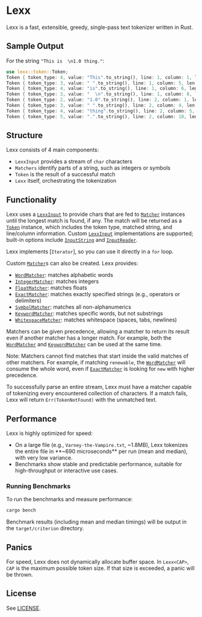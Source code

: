 # Lexx

Lexx is a fast, extensible, greedy, single-pass text tokenizer written in Rust.

## Sample Output

For the string `"This is  \n1.0 thing."`:
```rust
use lexx::token::Token;
Token { token_type: 4, value: "This".to_string(), line: 1, column: 1, len: 4, precedence: 0 }
Token { token_type: 3, value: " ".to_string(), line: 1, column: 5, len: 1, precedence: 0 }
Token { token_type: 4, value: "is".to_string(), line: 1, column: 6, len: 2, precedence: 0 }
Token { token_type: 3, value: "  \n".to_string(), line: 1, column: 8, len: 3, precedence: 0 }
Token { token_type: 2, value: "1.0".to_string(), line: 2, column: 1, len: 3, precedence: 0 }
Token { token_type: 3, value: " ".to_string(), line: 2, column: 4, len: 1, precedence: 0 }
Token { token_type: 4, value: "thing".to_string(), line: 2, column: 5, len: 5, precedence: 0 }
Token { token_type: 5, value: ".".to_string(), line: 2, column: 10, len: 1, precedence: 0 }
```

## Structure

Lexx consists of 4 main components:
* `LexxInput` provides a stream of `char` characters
* `Matchers` identify parts of a string, such as integers or symbols
* `Token` is the result of a successful match
* `Lexx` itself, orchestrating the tokenization

## Functionality

Lexx uses a [`LexxInput`](crate::input::LexxInput) to provide chars that are fed to
[`Matcher`](crate::matcher::Matcher) instances until the longest match is found, if any. The
match will be returned as a [`Token`](token::Token) instance, which includes the token type, matched string, and line/column information. Custom [`LexxInput`](crate::input::LexxInput) implementations are supported; built-in options include [`InputString`](crate::input::InputString) and [`InputReader`](crate::input::InputReader).

Lexx implements [`Iterator`], so you can use it directly in a `for` loop.

Custom [`Matcher`](crate::matcher::Matcher)s can also be created. Lexx provides:
- [`WordMatcher`](crate::matcher_word::WordMatcher): matches alphabetic words
- [`IntegerMatcher`](crate::matcher_integer::IntegerMatcher): matches integers
- [`FloatMatcher`](crate::matcher_float::FloatMatcher): matches floats
- [`ExactMatcher`](crate::matcher_exact::ExactMatcher): matches exactly specified strings (e.g., operators or delimiters)
- [`SymbolMatcher`](crate::matcher_symbol::SymbolMatcher): matches all non-alphanumerics
- [`KeywordMatcher`](crate::matcher_keyword::KeywordMatcher): matches specific words, but not substrings
- [`WhitespaceMatcher`](crate::matcher_whitespace::WhitespaceMatcher): matches whitespace (spaces, tabs, newlines)

Matchers can be given precedence, allowing a matcher to return its result even if another matcher has a longer match. For example, both the [`WordMatcher`](crate::matcher_word::WordMatcher) and [`KeywordMatcher`](crate::matcher_keyword::KeywordMatcher) can be used at the same time.

Note: Matchers cannot find matches that start inside the valid matches of other matchers. For example, if matching `renewable`, the [`WordMatcher`](crate::matcher_word::WordMatcher) will consume the whole word, even if [`ExactMatcher`](crate::matcher_exact::ExactMatcher) is looking for `new` with higher precedence.

To successfully parse an entire stream, Lexx must have a matcher capable of tokenizing every encountered collection of characters. If a match fails, Lexx will return `Err(TokenNotFound)` with the unmatched text.

## Performance

Lexx is highly optimized for speed:
- On a large file (e.g., `Varney-the-Vampire.txt`, ~1.8MB), Lexx tokenizes the entire file in **~690 microseconds** per run (mean and median), with very low variance.
- Benchmarks show stable and predictable performance, suitable for high-throughput or interactive use cases.

### Running Benchmarks

To run the benchmarks and measure performance:
```sh
cargo bench
```
Benchmark results (including mean and median timings) will be output in the `target/criterion` directory.

## Panics

For speed, Lexx does not dynamically allocate buffer space. In `Lexx<CAP>`, `CAP` is the maximum possible token size. If that size is exceeded, a panic will be thrown.

## License

See [LICENSE](LICENSE).
